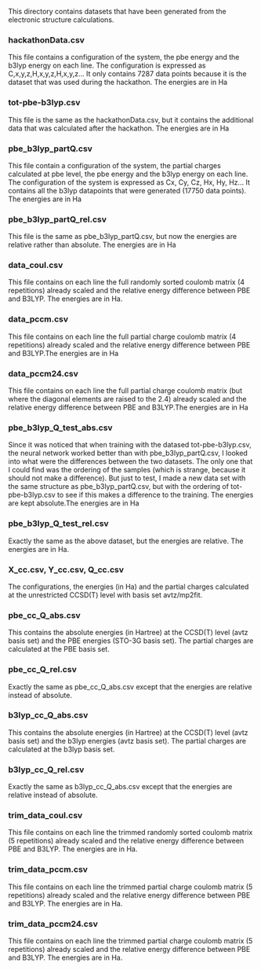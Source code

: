 This directory contains datasets that have been generated from the electronic structure calculations.

### hackathonData.csv

This file contains a configuration of the system, the pbe energy and the b3lyp energy on each line. The configuration is expressed as C,x,y,z,H,x,y,z,H,x,y,z...
It only contains 7287 data points because it is the dataset that was used during the hackathon. The energies are in Ha 

### tot-pbe-b3lyp.csv

This file is the same as the hackathonData.csv, but it contains the additional data that was calculated after the hackathon. The energies are in Ha 

### pbe_b3lyp_partQ.csv

This file contain a configuration of the system, the partial charges calculated at pbe level, the pbe energy and the b3lyp energy on each line. The configuration of the system is expressed as Cx, Cy, Cz, Hx, Hy, Hz...
It contains all the b3lyp datapoints that were generated (17750 data points). The energies are in Ha 

### pbe_b3lyp_partQ_rel.csv

This file is the same as pbe_b3lyp_partQ.csv, but now the energies are relative rather than absolute. The energies are in Ha 

### data_coul.csv

This file contains on each line the full randomly sorted coulomb matrix (4 repetitions) already scaled and the relative energy difference between PBE and B3LYP. The energies are in Ha.

### data_pccm.csv

This file contains on each line the full partial charge coulomb matrix (4 repetitions) already scaled and the relative energy difference between PBE and B3LYP.The energies are in Ha

### data_pccm24.csv

This file contains on each line the full partial charge coulomb matrix (but where the diagonal elements are raised to the 2.4) already scaled and the relative energy difference between PBE and B3LYP.The energies are in Ha

### pbe_b3lyp_Q_test_abs.csv

Since it was noticed that when training with the datased tot-pbe-b3lyp.csv, the neural network worked better than with pbe_b3lyp_partQ.csv, I looked into what were the differences between the two datasets. The only one that I could find was the ordering of the samples (which is strange, because it should not make a difference). But just to test, I made a new data set with the same structure as pbe_b3lyp_partQ.csv, but with the ordering of tot-pbe-b3lyp.csv to see if this makes a difference to the training. The energies are kept absolute.The energies are in Ha 

### pbe_b3lyp_Q_test_rel.csv

Exactly the same as the above dataset, but the energies are relative. The energies are in Ha.

### X_cc.csv, Y_cc.csv, Q_cc.csv
The configurations, the energies (in Ha) and the partial charges calculated at the unrestricted CCSD(T) level with basis set avtz/mp2fit.

### pbe_cc_Q_abs.csv

This contains the absolute energies (in Hartree) at the CCSD(T) level (avtz basis set) and the PBE energies (STO-3G basis set). The partial charges are calculated at the PBE basis set.

### pbe_cc_Q_rel.csv

Exactly the same as pbe_cc_Q_abs.csv except that the energies are relative instead of absolute.

### b3lyp_cc_Q_abs.csv

This contains the absolute energies (in Hartree) at the CCSD(T) level (avtz basis set) and the b3lyp energies (avtz basis set). The partial charges are calculated at the b3lyp basis set.

### b3lyp_cc_Q_rel.csv

Exactly the same as b3lyp_cc_Q_abs.csv except that the energies are relative instead of absolute.

### trim_data_coul.csv

This file contains on each line the trimmed randomly sorted coulomb matrix (5 repetitions) already scaled and the relative energy difference between PBE and B3LYP. The energies are in Ha.

### trim_data_pccm.csv

This file contains on each line the trimmed partial charge coulomb matrix (5 repetitions) already scaled and the relative energy difference between PBE and B3LYP. The energies are in Ha.

### trim_data_pccm24.csv

This file contains on each line the trimmed partial charge coulomb matrix (5 repetitions) already scaled and the relative energy difference between PBE and B3LYP. The energies are in Ha.
